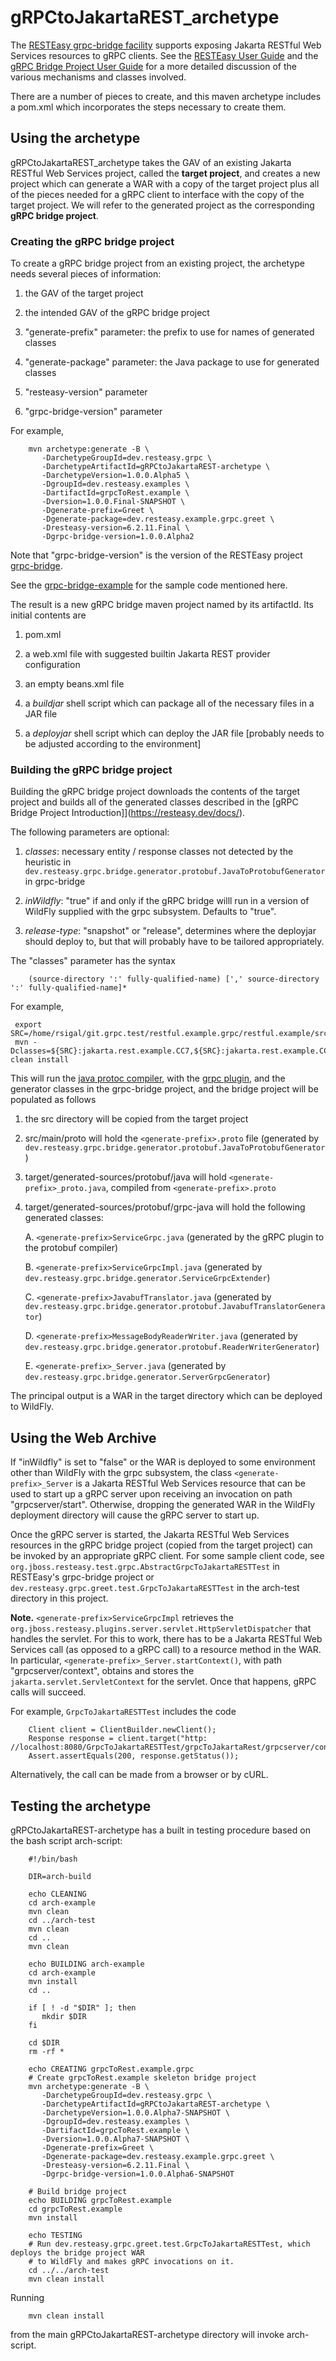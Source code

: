 # gRPCtoJakartaREST_archetype

The [RESTEasy grpc-bridge facility](https://github.com/resteasy/resteasy-grpc)
supports exposing Jakarta RESTful Web Services resources to gRPC clients. See the 
[RESTEasy User Guide](https://resteasy.dev/docs/) and the 
[gRPC Bridge Project User Guide](https://resteasy.dev/docs/) for a more detailed
discussion of the various mechanisms and classes involved.

There are a number of pieces to create, and this maven archetype includes a pom.xml which 
incorporates the steps necessary to create them.

## Using the archetype

gRPCtoJakartaREST_archetype takes the GAV of an existing Jakarta RESTful Web Services project, called the **target project**,
and creates a new project which can generate a WAR with a copy of the target project plus all of the pieces
needed for a gRPC client to interface with the copy of the target project. We will refer to the generated project as the corresponding **gRPC bridge project**.

### Creating the gRPC bridge project

To create a gRPC bridge project from an existing project, the archetype needs several 
pieces of information:

 1. the GAV of the target project

 2. the intended GAV of the gRPC bridge project

 3. "generate-prefix" parameter: the prefix to use for names of generated classes

 4. "generate-package" parameter: the Java package to use for generated classes

 5. "resteasy-version" parameter
 
 6. "grpc-bridge-version" parameter

For example,

        mvn archetype:generate -B \
           -DarchetypeGroupId=dev.resteasy.grpc \
           -DarchetypeArtifactId=gRPCtoJakartaREST-archetype \
           -DarchetypeVersion=1.0.0.Alpha5 \
           -DgroupId=dev.resteasy.examples \
           -DartifactId=grpcToRest.example \
           -Dversion=1.0.0.Final-SNAPSHOT \
           -Dgenerate-prefix=Greet \
           -Dgenerate-package=dev.resteasy.example.grpc.greet \
           -Dresteasy-version=6.2.11.Final \
           -Dgrpc-bridge-version=1.0.0.Alpha2
           
Note that "grpc-bridge-version" is the version of the RESTEasy project
[grpc-bridge](https://github.com/resteasy/resteasy-grpc).

See the [grpc-bridge-example](https://github.com/resteasy/resteasy-examples/tree/main/grpc-bridge-example) 
for the sample code mentioned here.

The result is a new gRPC bridge maven project named by its artifactId. Its initial contents are

 1. pom.xml
   
 2. a web.xml file with suggested builtin Jakarta REST provider configuration
 
 3. an empty beans.xml file

 4. a *buildjar* shell script which can package all of the necessary files in a JAR file
 
 5. a *deployjar* shell script which can deploy the JAR file [probably needs to be adjusted according to the environment]
 
### Building the gRPC bridge project

Building the gRPC bridge project downloads the contents of the target 
project and builds all of the generated classes described in the
[gRPC Bridge Project Introduction]](https://resteasy.dev/docs/).

The following parameters are optional:

 1. *classes*: necessary entity / response classes not detected by the heuristic in `dev.resteasy.grpc.bridge.generator.protobuf.JavaToProtobufGenerator`
    in grpc-bridge
    
 2. *inWildfly*: "true" if and only if the gRPC bridge willl run in a version of WildFly supplied with the grpc subsystem. Defaults to "true".

 3. *release-type*: "snapshot" or "release", determines where the deployjar should deploy to, but that will probably
    have to be tailored appropriately.
    
The "classes" parameter has the syntax

        (source-directory ':' fully-qualified-name) [',' source-directory ':' fully-qualified-name]*
 
For example,

     export SRC=/home/rsigal/git.grpc.test/restful.example.grpc/restful.example/src/main/java
     mvn -Dclasses=${SRC}:jakarta.rest.example.CC7,${SRC}:jakarta.rest.example.CC6 clean install
        
This will run the [java protoc compiler](https://github.com/protocolbuffers/protobuf/tree/main/java), with
the [grpc plugin](https://github.com/grpc/grpc-java/blob/master/compiler/README.md), and
the generator classes in the grpc-bridge project, and the bridge project will be populated as follows

 1. the src directory will be copied from the target project
 
 2. src/main/proto will hold the `<generate-prefix>.proto` file (generated by `dev.resteasy.grpc.bridge.generator.protobuf.JavaToProtobufGenerator`)
 
 3. target/generated-sources/protobuf/java will hold `<generate-prefix>_proto.java`, compiled 
    from `<generate-prefix>.proto`
    
 4. target/generated-sources/protobuf/grpc-java will hold the following generated classes:

    A. `<generate-prefix>ServiceGrpc.java` (generated by the gRPC plugin to the protobuf compiler)

    B. `<generate-prefix>ServiceGrpcImpl.java` (generated by `dev.resteasy.grpc.bridge.generator.ServiceGrpcExtender`)

    C. `<generate-prefix>JavabufTranslator.java` (generated by `dev.resteasy.grpc.bridge.generator.protobuf.JavabufTranslatorGenerator`)

    D. `<generate-prefix>MessageBodyReaderWriter.java` (generated by `dev.resteasy.grpc.bridge.generator.protobuf.ReaderWriterGenerator`)

    E. `<generate-prefix>_Server.java` (generated by `dev.resteasy.grpc.bridge.generator.ServerGrpcGenerator`)
    
The principal output is a WAR in the target directory which can be deployed to WildFly.

## Using the Web Archive

If "inWildfly" is set to "false" or the WAR is deployed to some environment other than WildFly with the grpc subsystem, the
class `<generate-prefix>_Server` is a Jakarta RESTful Web Services resource that can be used to start up a gRPC server 
upon receiving an invocation on path "grpcserver/start". Otherwise, dropping the generated WAR in the WildFly
deployment directory will cause the gRPC server to start up.
        
Once the gRPC server is started, the Jakarta RESTful Web Services resources in the gRPC bridge project (copied from the
target project) can be invoked by an appropriate gRPC client. For some sample client code, see
`org.jboss.resteasy.test.grpc.AbstractGrpcToJakartaRESTTest` in RESTEasy's grpc-bridge project or 
`dev.resteasy.grpc.greet.test.GrpcToJakartaRESTTest` in the arch-test directory in this project.

**Note.** `<generate-prefix>ServiceGrpcImpl` retrieves the `org.jboss.resteasy.plugins.server.servlet.HttpServletDispatcher`
that handles the servlet. For this to work, there has to be a Jakarta RESTful Web Services call (as opposed to a gRPC call)
to a resource method in the WAR. In particular, `<generate-prefix>_Server.startContext()`, with path
"grpcserver/context", obtains and stores the `jakarta.servlet.ServletContext`
for the servlet. Once that happens, gRPC calls will succeed.

For example, `GrpcToJakartaRESTTest` includes the code

        Client client = ClientBuilder.newClient();
        Response response = client.target("http: //localhost:8080/GrpcToJakartaRESTTest/grpcToJakartaRest/grpcserver/context").request().get();
        Assert.assertEquals(200, response.getStatus());

Alternatively, the call can be made from a browser or by cURL.

## Testing the archetype

gRPCtoJakartaREST-archetype has a built in testing procedure based on the bash script arch-script:

````
    #!/bin/bash

    DIR=arch-build

    echo CLEANING
    cd arch-example
    mvn clean
    cd ../arch-test
    mvn clean
    cd ..
    mvn clean

    echo BUILDING arch-example
    cd arch-example
    mvn install
    cd ..

    if [ ! -d "$DIR" ]; then
       mkdir $DIR
    fi

    cd $DIR
    rm -rf *
    
    echo CREATING grpcToRest.example.grpc
    # Create grpcToRest.example skeleton bridge project
    mvn archetype:generate -B \
       -DarchetypeGroupId=dev.resteasy.grpc \
       -DarchetypeArtifactId=gRPCtoJakartaREST-archetype \
       -DarchetypeVersion=1.0.0.Alpha7-SNAPSHOT \
       -DgroupId=dev.resteasy.examples \
       -DartifactId=grpcToRest.example \
       -Dversion=1.0.0.Alpha7-SNAPSHOT \
       -Dgenerate-prefix=Greet \
       -Dgenerate-package=dev.resteasy.example.grpc.greet \
       -Dresteasy-version=6.2.11.Final \
       -Dgrpc-bridge-version=1.0.0.Alpha6-SNAPSHOT

    # Build bridge project
    echo BUILDING grpcToRest.example
    cd grpcToRest.example
    mvn install

    echo TESTING
    # Run dev.resteasy.grpc.greet.test.GrpcToJakartaRESTTest, which deploys the bridge project WAR
    # to WildFly and makes gRPC invocations on it.
    cd ../../arch-test
    mvn clean install
````

Running

        mvn clean install

from the main gRPCtoJakartaREST-archetype directory will invoke arch-script.    
